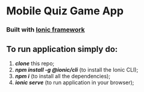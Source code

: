 # Mobile Quiz Game App 
### Built with [Ionic framework](https://ionicframework.com/)


## To run application simply do:
1. ***clone*** this repo;
2. ***npm install -g @ionic/cli*** (to install the Ionic CLI);
3. ***npm i*** (to install all the dependencies);
4. ***ionic serve*** (to run application in your browser);
